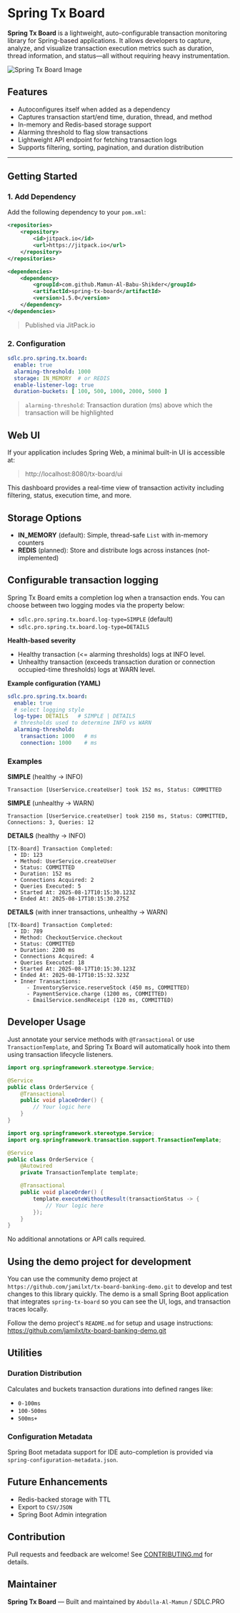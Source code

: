 # Spring Tx Board

**Spring Tx Board** is a lightweight, auto-configurable transaction monitoring library for Spring-based applications. It
allows developers to capture, analyze, and visualize transaction execution metrics such as duration, thread information,
and status—all without requiring heavy instrumentation.

![Spring Tx Board Image](spring-tx-board-looks-like.png)

## Features

* Autoconfigures itself when added as a dependency
* Captures transaction start/end time, duration, thread, and method
* In-memory and Redis-based storage support
* Alarming threshold to flag slow transactions
* Lightweight API endpoint for fetching transaction logs
* Supports filtering, sorting, pagination, and duration distribution

---

## Getting Started

### 1. Add Dependency

Add the following dependency to your `pom.xml`:

```xml
<repositories>
    <repository>
        <id>jitpack.io</id>
        <url>https://jitpack.io</url>
    </repository>
</repositories>

<dependencies>
    <dependency>
        <groupId>com.github.Mamun-Al-Babu-Shikder</groupId>
        <artifactId>spring-tx-board</artifactId>
        <version>1.5.0</version>
    </dependency>
</dependencies>
```
> Published via JitPack.io

### 2. Configuration

```yaml
sdlc.pro.spring.tx.board:
  enable: true
  alarming-threshold: 1000
  storage: IN_MEMORY  # or REDIS
  enable-listener-log: true
  duration-buckets: [ 100, 500, 1000, 2000, 5000 ]
```

> `alarming-threshold`: Transaction duration (ms) above which the transaction will be highlighted

## Web UI

If your application includes Spring Web, a minimal built-in UI is accessible at:

> http://localhost:8080/tx-board/ui

This dashboard provides a real-time view of transaction activity including filtering, status, execution time, and more.

## Storage Options

* **IN\_MEMORY** (default): Simple, thread-safe `List` with in-memory counters
* **REDIS** (planned): Store and distribute logs across instances (not-implemented)

## Configurable transaction logging

Spring Tx Board emits a completion log when a transaction ends. You can choose between two logging modes via the property below:

- `sdlc.pro.spring.tx.board.log-type=SIMPLE` (default)
- `sdlc.pro.spring.tx.board.log-type=DETAILS`

**Health-based severity**
- Healthy transaction (<= alarming thresholds) logs at INFO level.
- Unhealthy transaction (exceeds transaction duration or connection occupied-time thresholds) logs at WARN level.

**Example configuration (YAML)**

```yaml
sdlc.pro.spring.tx.board:
  enable: true
  # select logging style
  log-type: DETAILS   # SIMPLE | DETAILS
  # thresholds used to determine INFO vs WARN
  alarming-threshold:
    transaction: 1000   # ms
    connection: 1000    # ms
```

### Examples

**SIMPLE** (healthy -> INFO)
```
Transaction [UserService.createUser] took 152 ms, Status: COMMITTED
```

**SIMPLE** (unhealthy -> WARN)
```
Transaction [UserService.createUser] took 2150 ms, Status: COMMITTED, Connections: 3, Queries: 12
```

**DETAILS** (healthy -> INFO)
```
[TX-Board] Transaction Completed:
  • ID: 123
  • Method: UserService.createUser
  • Status: COMMITTED
  • Duration: 152 ms
  • Connections Acquired: 2
  • Queries Executed: 5
  • Started At: 2025-08-17T10:15:30.123Z
  • Ended At: 2025-08-17T10:15:30.275Z
```

**DETAILS** (with inner transactions, unhealthy -> WARN)
```
[TX-Board] Transaction Completed:
  • ID: 789
  • Method: CheckoutService.checkout
  • Status: COMMITTED
  • Duration: 2200 ms
  • Connections Acquired: 4
  • Queries Executed: 18
  • Started At: 2025-08-17T10:15:30.123Z
  • Ended At: 2025-08-17T10:15:32.323Z
  • Inner Transactions:
      - InventoryService.reserveStock (450 ms, COMMITTED)
      - PaymentService.charge (1200 ms, COMMITTED)
      - EmailService.sendReceipt (120 ms, COMMITTED)
```

## Developer Usage

Just annotate your service methods with `@Transactional` or use `TransactionTemplate`, and Spring Tx Board will
automatically hook into them using transaction lifecycle listeners.

```java
import org.springframework.stereotype.Service;

@Service
public class OrderService {
    @Transactional
    public void placeOrder() {
        // Your logic here
    }
}
```

```java
import org.springframework.stereotype.Service;
import org.springframework.transaction.support.TransactionTemplate;

@Service
public class OrderService {
    @Autowired
    private TransactionTemplate template;

    @Transactional
    public void placeOrder() {
        template.executeWithoutResult(transactionStatus -> {
            // Your logic here
        });
    }
}
```

No additional annotations or API calls required.

## Using the demo project for development

You can use the community demo project at `https://github.com/jamilxt/tx-board-banking-demo.git` to develop and test
changes to this library quickly. The demo is a small Spring Boot application that integrates `spring-tx-board` so you can
see the UI, logs, and transaction traces locally.

Follow the demo project's `README.md` for setup and usage instructions: https://github.com/jamilxt/tx-board-banking-demo.git

## Utilities

### Duration Distribution

Calculates and buckets transaction durations into defined ranges like:

* `0-100ms`
* `100-500ms`
* `500ms+`

### Configuration Metadata

Spring Boot metadata support for IDE auto-completion is provided via `spring-configuration-metadata.json`.

## Future Enhancements

* Redis-backed storage with TTL
* Export to `CSV/JSON`
* Spring Boot Admin integration

## Contribution

Pull requests and feedback are welcome! See [CONTRIBUTING.md](CONTRIBUTING.md) for details.

## Maintainer

**Spring Tx Board** — Built and maintained by `Abdulla-Al-Mamun` / SDLC.PRO
